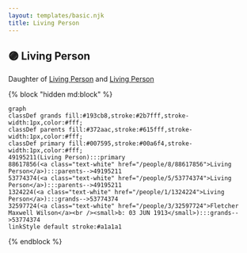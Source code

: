 ```yaml
---
layout: templates/basic.njk
title: Living Person
---
```

## 🟣 Living Person

Daughter of [Living Person](/people/5/53774374) and [Living Person](/people/8/88617856)

{% block "hidden md:block" %}
```mermaid
graph
classDef grands fill:#193cb8,stroke:#2b7fff,stroke-width:1px,color:#fff;
classDef parents fill:#372aac,stroke:#615fff,stroke-width:1px,color:#fff;
classDef primary fill:#007595,stroke:#00a6f4,stroke-width:1px,color:#fff;
49195211(Living Person):::primary
88617856(<a class="text-white" href="/people/8/88617856">Living Person</a>):::parents-->49195211
53774374(<a class="text-white" href="/people/5/53774374">Living Person</a>):::parents-->49195211
1324224(<a class="text-white" href="/people/1/1324224">Living Person</a>):::grands-->53774374
32597724(<a class="text-white" href="/people/3/32597724">Fletcher Maxwell Wilson</a><br /><small>b: 03 JUN 1913</small>):::grands-->53774374
linkStyle default stroke:#a1a1a1
```
{% endblock %}
